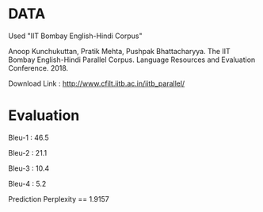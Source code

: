 # DATA

Used "IIT Bombay English-Hindi Corpus"

Anoop Kunchukuttan, Pratik Mehta, Pushpak Bhattacharyya. The IIT Bombay English-Hindi Parallel Corpus. Language Resources and Evaluation Conference. 2018. 

Download Link : http://www.cfilt.iitb.ac.in/iitb_parallel/


# Evaluation


Bleu-1  : 46.5

Bleu-2  : 21.1

Bleu-3  : 10.4

Bleu-4  : 5.2


Prediction Perplexity  ==  1.9157
